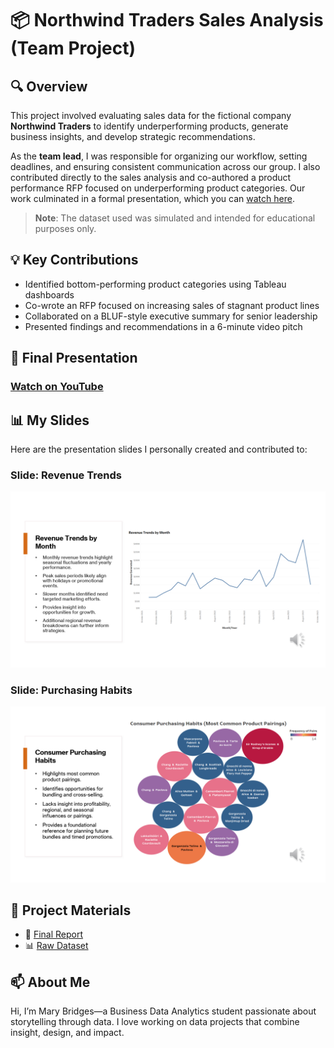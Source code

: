 # 📦 Northwind Traders Sales Analysis (Team Project)

## 🔍 Overview
This project involved evaluating sales data for the fictional company **Northwind Traders** to identify underperforming products, generate business insights, and develop strategic recommendations.

As the **team lead**, I was responsible for organizing our workflow, setting deadlines, and ensuring consistent communication across our group. I also contributed directly to the sales analysis and co-authored a product performance RFP focused on underperforming product categories. Our work culminated in a formal presentation, which you can [watch here](https://www.youtube.com/watch?v=Lgqg3GZ4gBc).

> **Note**: The dataset used was simulated and intended for educational purposes only.

## 💡 Key Contributions
- Identified bottom-performing product categories using Tableau dashboards
- Co-wrote an RFP focused on increasing sales of stagnant product lines
- Collaborated on a BLUF-style executive summary for senior leadership
- Presented findings and recommendations in a 6-minute video pitch

## 🎥 Final Presentation
### [Watch on YouTube](https://www.youtube.com/watch?v=Lgqg3GZ4gBc)
  
## 📊 My Slides

Here are the presentation slides I personally created and contributed to:

### Slide: Revenue Trends 
![Revenue Trends](RevenueTrends.png)

### Slide: Purchasing Habits
![Consumer Purchashing Habits](PurchasingHabits.png)


## 📎 Project Materials
- 📄 [Final Report](FinalAnalysis.pdf)
- 📊 [Raw Dataset](RawNorthwindTradersData.xlsx)


## 📫 About Me
Hi, I’m Mary Bridges—a Business Data Analytics student passionate about storytelling through data. I love working on data projects that combine insight, design, and impact.
